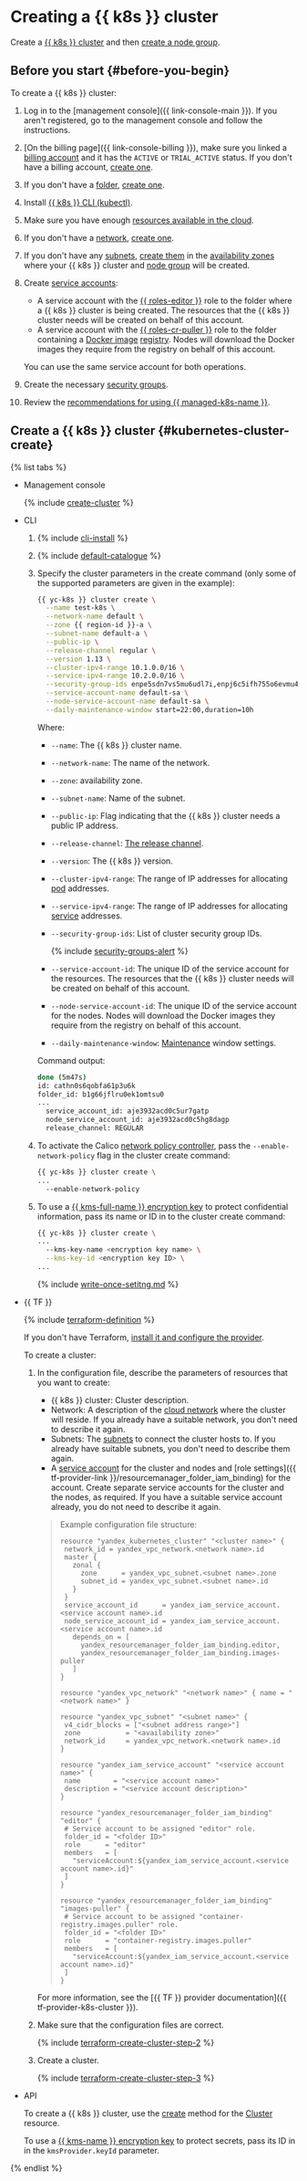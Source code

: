 # Creating a {{ k8s }} cluster

Create a [{{ k8s }} cluster](../../concepts/index.md#kubernetes-cluster) and then [create a node group](../node-group/node-group-create.md).

## Before you start {#before-you-begin}

To create a {{ k8s }} cluster:
1. Log in to the [management console]({{ link-console-main }}). If you aren't registered, go to the management console and follow the instructions.


1. [On the billing page]({{ link-console-billing }}), make sure you linked a [billing account](../../../billing/concepts/billing-account.md) and it has the `ACTIVE` or `TRIAL_ACTIVE` status. If you don't have a billing account, [create one](../../../billing/quickstart/index.md#create_billing_account).


1. If you don't have a [folder](../../../resource-manager/concepts/resources-hierarchy.md#folder), [create one](../../../resource-manager/operations/folder/create.md).
1. Install [{{ k8s }} CLI (kubectl)](https://kubernetes.io/docs/tasks/tools/install-kubectl).
1. Make sure you have enough [resources available in the cloud](../../concepts/limits.md).
1. If you don't have a [network](../../../vpc/concepts/network.md#network), [create one](../../../vpc/operations/network-create.md).
1. If you don't have any [subnets](../../../vpc/concepts/network.md#subnet), [create them](../../../vpc/operations/subnet-create.md) in the [availability zones](../../../overview/concepts/geo-scope.md) where your {{ k8s }} cluster and [node group](../../concepts/index.md#node-group) will be created.
1. Create [service accounts](../../../iam/operations/sa/create.md):
   * A service account with the [{{ roles-editor }}](../../../resource-manager/security/index.md#roles-list) role to the folder where a {{ k8s }} cluster is being created. The resources that the {{ k8s }} cluster needs will be created on behalf of this account.
   * A service account with the [{{ roles-cr-puller }}](../../../container-registry/security/index.md#required-roles) role to the folder containing a [Docker image](../../../container-registry/concepts/docker-image.md) [registry](../../../container-registry/concepts/registry.md). Nodes will download the Docker images they require from the registry on behalf of this account.

   You can use the same service account for both operations.
1. Create the necessary [security groups](../security-groups.md).
1. Review the [recommendations for using {{ managed-k8s-name }}](../../concepts/usage-recommendations.md).

## Create a {{ k8s }} cluster {#kubernetes-cluster-create}

{% list tabs %}

- Management console

  {% include [create-cluster](../../../_includes/managed-kubernetes/cluster-create.md) %}

- CLI

  1. {% include [cli-install](../../../_includes/cli-install.md) %}

  1. {% include [default-catalogue](../../../_includes/default-catalogue.md) %}

  1. Specify the cluster parameters in the create command (only some of the supported parameters are given in the example):

     ```bash
     {{ yc-k8s }} cluster create \
       --name test-k8s \
       --network-name default \
       --zone {{ region-id }}-a \
       --subnet-name default-a \
       --public-ip \
       --release-channel regular \
       --version 1.13 \
       --cluster-ipv4-range 10.1.0.0/16 \
       --service-ipv4-range 10.2.0.0/16 \
       --security-group-ids enpe5sdn7vs5mu6udl7i,enpj6c5ifh755o6evmu4 \
       --service-account-name default-sa \
       --node-service-account-name default-sa \
       --daily-maintenance-window start=22:00,duration=10h
     ```

     Where:
     * `--name`: The {{ k8s }} cluster name.
     * `--network-name`: The name of the network.
     * `--zone`: availability zone.
     * `--subnet-name`: Name of the subnet.
     * `--public-ip`: Flag indicating that the {{ k8s }} cluster needs a public IP address.
     * `--release-channel`: [The release channel](../../concepts/release-channels-and-updates.md#release-channels).
     * `--version`: The {{ k8s }} version.
     * `--cluster-ipv4-range`: The range of IP addresses for allocating [pod](../../concepts/index.md#pod) addresses.
     * `--service-ipv4-range`: The range of IP addresses for allocating [service](../../concepts/index.md#service) addresses.
     * `--security-group-ids`: List of cluster security group IDs.

       {% include [security-groups-alert](../../../_includes/managed-kubernetes/security-groups-alert.md) %}

     * `--service-account-id`: The unique ID of the service account for the resources. The resources that the {{ k8s }} cluster needs will be created on behalf of this account.
     * `--node-service-account-id`: The unique ID of the service account for the nodes. Nodes will download the Docker images they require from the registry on behalf of this account.
     * `--daily-maintenance-window`: [Maintenance](../../concepts/release-channels-and-updates.md#updates) window settings.

     Command output:

     ```bash
     done (5m47s)
     id: cathn0s6qobfa61p3u6k
     folder_id: b1g66jflru0ek1omtsu0
     ...
       service_account_id: aje3932acd0c5ur7gatp
       node_service_account_id: aje3932acd0c5hg8dagp
       release_channel: REGULAR
     ```

  1. To activate the Calico [network policy controller](../../concepts/network-policy.md), pass the `--enable-network-policy` flag in the cluster create command:

     ```bash
     {{ yc-k8s }} cluster create \
     ...
       --enable-network-policy
     ```

  1. To use a [{{ kms-full-name }} encryption key](../../concepts/encryption.md) to protect confidential information, pass its name or ID in to the cluster create command:

     ```bash
     {{ yc-k8s }} cluster create \
     ...
       --kms-key-name <encryption key name> \
       --kms-key-id <encryption key ID> \
     ...
     ```

     {% include [write-once-setitng.md](../../../_includes/managed-kubernetes/write-once-setting.md) %}

- {{ TF }}

  {% include [terraform-definition](../../../_tutorials/terraform-definition.md) %}

  If you don't have Terraform, [install it and configure the provider](../../../tutorials/infrastructure-management/terraform-quickstart.md#install-terraform).

  To create a cluster:
  1. In the configuration file, describe the parameters of resources that you want to create:
     * {{ k8s }} cluster: Cluster description.
     * Network: A description of the [cloud network](../../../vpc/concepts/network.md#network) where the cluster will reside. If you already have a suitable network, you don't need to describe it again.
     * Subnets: The [subnets](../../../vpc/concepts/network.md#subnet) to connect the cluster hosts to. If you already have suitable subnets, you don't need to describe them again.
     * A [service account](#before-you-begin) for the cluster and nodes and [role settings]({{ tf-provider-link }}/resourcemanager_folder_iam_binding) for the account. Create separate service accounts for the cluster and the nodes, as required. If you have a suitable service account already, you do not need to describe it again.

     > Example configuration file structure:
     >
     > ```hcl
     > resource "yandex_kubernetes_cluster" "<cluster name>" {
     >  network_id = yandex_vpc_network.<network name>.id
     >  master {
     >    zonal {
     >      zone      = yandex_vpc_subnet.<subnet name>.zone
     >      subnet_id = yandex_vpc_subnet.<subnet name>.id
     >    }
     >  }
     >  service_account_id      = yandex_iam_service_account.<service account name>.id
     >  node_service_account_id = yandex_iam_service_account.<service account name>.id
     >    depends_on = [
     >      yandex_resourcemanager_folder_iam_binding.editor,
     >      yandex_resourcemanager_folder_iam_binding.images-puller
     >    ]
     > }
     >
     > resource "yandex_vpc_network" "<network name>" { name = "<network name>" }
     >
     > resource "yandex_vpc_subnet" "<subnet name>" {
     >  v4_cidr_blocks = ["<subnet address range>"]
     >  zone           = "<availability zone>"
     >  network_id     = yandex_vpc_network.<network name>.id
     > }
     >
     > resource "yandex_iam_service_account" "<service account name>" {
     >  name        = "<service account name>"
     >  description = "<service account description>"
     > }
     >
     > resource "yandex_resourcemanager_folder_iam_binding" "editor" {
     >  # Service account to be assigned "editor" role.
     >  folder_id = "<folder ID>"
     >  role      = "editor"
     >  members   = [
     >    "serviceAccount:${yandex_iam_service_account.<service account name>.id}"
     >  ]
     > }
     >
     > resource "yandex_resourcemanager_folder_iam_binding" "images-puller" {
     >  # Service account to be assigned "container-registry.images.puller" role.
     >  folder_id = "<folder ID>"
     >  role      = "container-registry.images.puller"
     >  members   = [
     >    "serviceAccount:${yandex_iam_service_account.<service account name>.id}"
     >  ]
     > }
     > ```

     For more information, see the [{{ TF }} provider documentation]({{ tf-provider-k8s-cluster }}).

  1. Make sure that the configuration files are correct.

     {% include [terraform-create-cluster-step-2](../../../_includes/mdb/terraform-create-cluster-step-2.md) %}

  1. Create a cluster.

     {% include [terraform-create-cluster-step-3](../../../_includes/mdb/terraform-create-cluster-step-3.md) %}

- API

  To create a {{ k8s }} cluster, use the [create](../../api-ref/Cluster/create.md) method for the [Cluster](../../api-ref/Cluster) resource.

  To use a [{{ kms-name }} encryption key](../../concepts/encryption.md) to protect secrets, pass its ID in in the `kmsProvider.keyId` parameter.

{% endlist %}